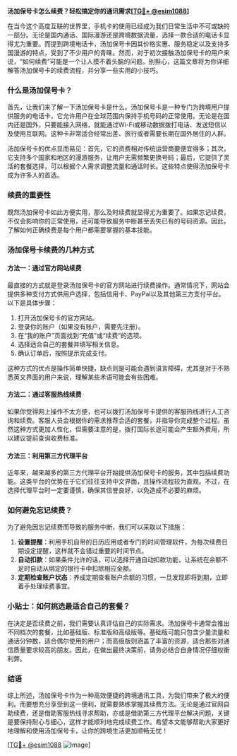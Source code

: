 **汤加保号卡怎么续费？轻松搞定你的通讯需求[[TG💪+ @esim1088](https://t.me/s/esim1088)]**

在当今这个高度互联的世界里，手机卡的使用已经成为我们日常生活中不可或缺的一部分。无论是国内通话、国际漫游还是跨境数据流量，选择一款合适的电话卡显得尤为重要。而提到跨境电话卡，汤加保号卡因其价格实惠、服务稳定以及支持多国漫游的特点，受到了不少用户的青睐。然而，对于初次接触汤加保号卡的用户来说，“如何续费”可能是一个让人摸不着头脑的问题。别担心，这篇文章将为你详细解答汤加保号卡的续费流程，并分享一些实用的小技巧。

### 什么是汤加保号卡？

首先，让我们来了解一下汤加保号卡是什么。汤加保号卡是一种专门为跨境用户提供服务的电话卡，它允许用户在全球范围内保持手机号码的正常使用。无论是在国内还是国外，只要能接入网络，就能通过Wi-Fi或移动数据拨打电话、发送短信以及使用互联网。这种卡非常适合经常出差、旅行或者需要长期在国外居住的人群。

汤加保号卡的优点显而易见：首先，它的资费相对传统运营商要便宜得多；其次，它支持多个国家和地区的漫游服务，让用户无需频繁更换号码；最后，它提供了灵活的套餐选择，可以根据个人需求调整流量和通话时长。这些特点使得汤加保号卡成为许多人的首选。

### 续费的重要性

既然汤加保号卡如此方便实用，那么及时续费就显得尤为重要了。如果忘记续费，不仅会影响你的正常使用，还可能导致服务中断甚至丢失已有的号码资源。因此，了解如何正确续费是每个用户都需要掌握的基本技能。

### 汤加保号卡续费的几种方式

#### 方法一：通过官方网站续费

最直接的方式就是登录汤加保号卡的官方网站进行续费操作。通常情况下，网站会提供多种支付方式供用户选择，包括信用卡、PayPal以及其他第三方支付平台。以下是具体步骤：

1. 打开汤加保号卡的官方网站。
2. 登录你的账户（如果没有账户，需要先注册）。
3. 在“我的账户”页面找到“充值”或“续费”的选项。
4. 选择适合自己的套餐并填写相关信息。
5. 确认订单后，按照提示完成支付。

这种方式的优点是操作简单快捷，缺点则是可能会遇到语言障碍，尤其是对于不熟悉英文界面的用户来说，理解某些术语可能会有些困难。

#### 方法二：通过客服热线续费

如果你觉得网上操作不太方便，也可以拨打汤加保号卡提供的客服热线进行人工咨询和续费。客服人员会根据你的需求推荐合适的套餐，并指导你完成整个过程。虽然这种方式更加人性化，但需要注意的是，拨打国际长途可能会产生额外费用，所以建议提前查询收费标准。

#### 方法三：利用第三方代理平台

近年来，越来越多的第三方代理平台开始提供汤加保号卡的服务，其中包括续费功能。这类平台的优势在于它们往往支持中文界面，且操作流程较为直观。不过，在选择代理平台时一定要谨慎，确保其信誉良好，以免造成不必要的麻烦。

### 如何避免忘记续费？

为了避免因忘记续费而导致的服务中断，我们可以采取以下措施：

1. **设置提醒**：利用手机自带的日历应用或者专门的时间管理软件，为每次续费日期设定提醒，这样就不会错过重要的时间节点。
2. **自动扣款**：如果条件允许的话，可以选择开通自动扣款功能，让系统在余额不足时自动从绑定的银行卡中扣除相应金额。
3. **定期检查账户状态**：养成定期查看账户余额的习惯，一旦发现即将到期，立即着手处理续费事宜。

### 小贴士：如何挑选最适合自己的套餐？

在决定是否续费之前，我们需要认真评估自己的实际需求。汤加保号卡通常会推出不同档次的套餐，比如基础版、标准版和高级版等。基础版可能只包含少量流量和通话分钟数，适合偶尔使用的用户；而高级版则涵盖了丰富的资源，适合那些对通信质量要求较高的朋友。因此，在做出最终决策前，请务必结合自身情况仔细权衡利弊。

### 结语

综上所述，汤加保号卡作为一种高效便捷的跨境通讯工具，为我们带来了极大的便利。而要想充分享受到这一便利，就需要熟练掌握其续费方法。无论是通过官网自助续费，还是借助客服热线寻求帮助，亦或是借助第三方代理平台解决问题，关键是要保持耐心与细心，这样才能顺利地完成续费工作。希望本文能够帮助大家更好地理解和使用汤加保号卡，让你的跨境生活更加顺畅无忧！

[[TG💪+ @esim1088](https://t.me/s/esim1088) ![Image](https://i.postimg.cc/4NQfJmqS/Snipaste-2025-05-13-00-14-12.png)]